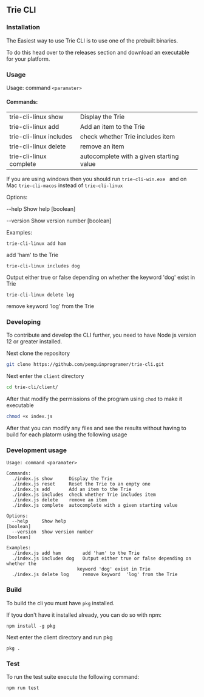 ## Trie CLI

### Installation

The Easiest way to use Trie CLI is to use one of the prebuilt binaries.

To do this head over to the releases section and download an executable for your platform.

### Usage

Usage: command `<paramater>`

#### Commands:

|                         |                                          |
| ----------------------- | ---------------------------------------- |
| trie-cli-linux show     | Display the Trie                         |
| trie-cli-linux add      | Add an item to the Trie                  |
| trie-cli-linux includes | check whether Trie includes item         |
| trie-cli-linux delete   | remove an item                           |
| trie-cli-linux complete | autocomplete with a given starting value |

If you are using windows then you should run
`trie-cli-win.exe ` and on Mac `trie-cli-macos` instead of `trie-cli-linux`

Options:

--help Show help [boolean]

--version Show version number [boolean]

Examples:

```
trie-cli-linux add ham
```

add 'ham' to the Trie

```
trie-cli-linux includes dog
```

Output either true or false depending on whether
the keyword 'dog' exist in Trie

```
trie-cli-linux delete log
```

remove keyword 'log' from the Trie

### Developing

To contribute and develop the CLI further, you need to have Node js version 12 or greater installed.

Next clone the repository

```bash
git clone https://github.com/penguinprogramer/trie-cli.git
```

Next enter the `client` directory

```bash
cd trie-cli/client/
```

After that modify the permissions of the program using `chod` to make it executable

```bash
chmod +x index.js
```

After that you can modify any files and see the results without having to build for each platorm using the following usage

### Development usage

```
Usage: command <paramater>

Commands:
  ./index.js show      Display the Trie
  ./index.js reset     Reset the Trie to an empty one
  ./index.js add       Add an item to the Trie
  ./index.js includes  check whether Trie includes item
  ./index.js delete    remove an item
  ./index.js complete  autocomplete with a given starting value

Options:
  --help     Show help                                                 [boolean]
  --version  Show version number                                       [boolean]

Examples:
  ./index.js add ham        add 'ham' to the Trie
  ./index.js includes dog   Output either true or false depending on whether the
                          keyword 'dog' exist in Trie
  ./index.js delete log     remove keyword  'log' from the Trie
```

### Build

To build the cli you must have `pkg` installed.

If tyou don't have it installed already, you can do so with npm:

```
npm install -g pkg
```

Next enter the client directory and run pkg

```
pkg .
```

### Test

To run the test suite execute the following command:

```bash
npm run test
```
